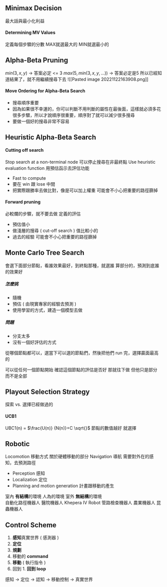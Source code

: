 ## Minimax Decision
最大話與最小化利益
#### Determining MV Values
定義每個步驟的分數
MAX就選最大的
MIN就選最小的

## Alpha-Beta Pruning
$min(3,x,y)$ -> 答案必定 <= 3
$max(5,min(3,x,y,...))$ -> 答案必定是5
所以已經知道結果了，就不用繼續搜尋下去
![[Pasted image 20221122163908.png]]
#### Move Ordering for Alpha-Beta Search 
+ 搜尋順序重要
+ 因為如果很不幸運的，你可以判斷不用判斷的屬性在最後面，這樣就必須多花很多步驟，所以才說順序很重要，順序對了就可以減少很多搜尋
+ 要做一個好的搜尋非常不容易

## Heuristic Alpha-Beta Search

#### Cutting off search
Stop search at a non-terminal node 可以停止搜尋在非最終點
Use heuristic evaluation function  用預估函示去評估功能
+ Fast to compute 
+ 要在 win 跟 lose 中間
+ 把實際跟勝率去做比對，像是可以加上權重
可能會不小心把重要的路徑篩掉

#### Forward pruning
必較爛的步驟，就不要去做
定義的評估
+ 預估值小
+ 做淺層的搜尋 ( cut-off search ) 值比較小的
+ 過去的經驗
可能會不小心把重要的路徑篩掉

## Monte Carlo Tree Search
會選下面部分節點，看誰效果最好，到終點那種，就選誰
算部分的，預測到底誰的效果好
##### 怎麼挑
+ 隨機
+ 預估 ( 由現實專家的經驗去預測 )
+ 使用學習的方式，建造一個模型去做

##### 問題
+ 分支太多
+ 沒有一個好評估的方式

從哪個節點都可以，選當下可以選的節點們，然後把他們 run 完，選擇贏面最高的

可以從任何一個節點開始
確認這個節點的評估是否好
那就往下做
但他只是部分 而不是全部

## Playout Selection Strategy
探索 vs. 選擇已經做過的

#### UCB1 
UBC1(n) = $\frac{U(n)} {N(n)}+C \sqrt{}$
節點的數值越好 就選擇

## Robotic
Locomotion 移動方式  關於硬體移動的部分
Navigation   導航         需要對外在的感知，去預測路徑
+ Perception   感知
+ Localization 定位
+ Planning and motion generation  計畫跟移動的產生

室內 **有結構**的環境 人為的環境
室外 **無結構**的環境  
自動化路徑機器人
醫院機器人
Khepera IV Robot
管路檢查機器人
農業機器人
昆蟲機器人

## Control Scheme
1. **感知**真實世界 ( 感測器 )
2. **定位**
3. **規劃**
4. 移動的 **command**
5. **移動** ( 執行指令 )
6. 回到 1.  **回到 loop**

感知 $\rightarrow$ 定位 $\rightarrow$ 認知 $\rightarrow$ 移動控制 $\rightarrow$ 真實世界
